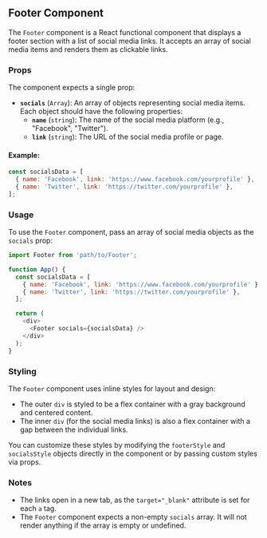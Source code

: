 ## Footer Component

The `Footer` component is a React functional component that displays a footer section with a list of social media links. It accepts an array of social media items and renders them as clickable links.

### Props

The component expects a single prop:

- **`socials`** (`Array`): An array of objects representing social media items. Each object should have the following properties:
  - **`name`** (`string`): The name of the social media platform (e.g., "Facebook", "Twitter").
  - **`link`** (`string`): The URL of the social media profile or page.

#### Example:

```js
const socialsData = [
  { name: 'Facebook', link: 'https://www.facebook.com/yourprofile' },
  { name: 'Twitter', link: 'https://twitter.com/yourprofile' },
];
```

### Usage

To use the `Footer` component, pass an array of social media objects as the `socials` prop:

```js
import Footer from 'path/to/Footer';

function App() {
  const socialsData = [
    { name: 'Facebook', link: 'https://www.facebook.com/yourprofile' },
    { name: 'Twitter', link: 'https://twitter.com/yourprofile' },
  ];

  return (
    <div>
      <Footer socials={socialsData} />
    </div>
  );
}
```

### Styling

The `Footer` component uses inline styles for layout and design:

- The outer `div` is styled to be a flex container with a gray background and centered content.
- The inner `div` (for the social media links) is also a flex container with a gap between the individual links.

You can customize these styles by modifying the `footerStyle` and `socialsStyle` objects directly in the component or by passing custom styles via props.

### Notes

- The links open in a new tab, as the `target="_blank"` attribute is set for each `a` tag.
- The `Footer` component expects a non-empty `socials` array. It will not render anything if the array is empty or undefined.
